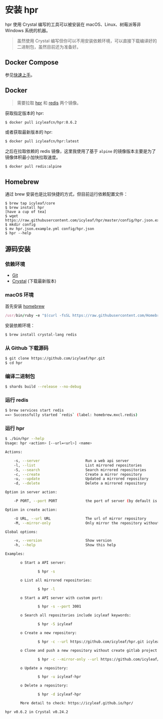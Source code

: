 # 安装 hpr

hpr 使用 Crystal 编写的工具可以被安装在 macOS、Linux、树莓派等非 Windows 系统的机器。

> 虽然使用 Crystal 编写但你可以不用安装依赖环境，可以直接下载编译好的二进制包，虽然目前还为准备好。

## Docker Compose

参见[快速上手](quickstart.md)。

## Docker

> 需要拉取 [hpr](https://hub.docker.com/r/icyleafcn/hpr) 和 [redis](https://hub.docker.com/_/redis) 两个镜像。

获取指定版本的 hpr:

```bash
$ docker pull icyleafcn/hpr:0.6.2
```

或者获取最新版本的 hpr:

```bash
$ docker pull icyleafcn/hpr:latest
```

之后在拉取依赖的 redis 镜像，这里我使用了基于 `alpine` 的镜像版本主要是为了镜像体积最小加快拉取速度。

```bash
$ docker pull redis:alpine
```

## Homebrew

通过 brew 安装也是比较快捷的方式，但目前运行依赖配置文件：

```
$ brew tap icyleaf/core
$ brew install hpr
[have a cup of tea]
$ wget https://raw.githubusercontent.com/icyleaf/hpr/master/config/hpr.json.example.yml
$ mkdir config
$ mv hpr.json.example.yml config/hpr.json
$ hpr --help
```

## 源码安装

### 依赖环境

- [Git](https://git-scm.com/)
- [Crystal](https://github.com/crystal-lang/crystal) (下载最新版本)

### macOS 环境

首先安装 [homebrew](http://brew.sh/)

```ruby
/usr/bin/ruby -e "$(curl -fsSL https://raw.githubusercontent.com/Homebrew/install/master/install)"
```

安装依赖环境：

```bash
$ brew install crystal-lang redis
```

### 从 Github 下载源码

```bash
$ git clone https://github.com/icyleaf/hpr.git
$ cd hpr
```

### 编译二进制包

```bash
$ shards build --release --no-debug
```

### 运行 redis

```bash
$ brew services start redis
==> Successfully started `redis` (label: homebrew.mxcl.redis)
```

### 运行 hpr

```bash
$ ./bin/hpr --help
Usage: hpr <action> [--url=<url>] <name>

Actions:

    -s, --server                     Run a web api server
    -l, --list                       List mirrored repositories
    -S, --search                     Search mirrored repositories
    -c, --create                     Create a mirror repository
    -u, --update                     Updated a mirrored repository
    -d, --delete                     Delete a mirrored repository

Option in server action:

    -P PORT, --port PORT             the port of server (by default is 8848)

Option in create action:

    -U URL, --url URL                The url of mirror repository
    -M, --mirror-only                Only mirror the repository without clone in create action

Global options:

    -v, --version                    Show version
    -h, --help                       Show this help

Examples:

       o Start a API server:

               $ hpr -s

       o List all mirrored repositories:

               $ hpr -l

       o Start a API server with custom port:

               $ hpr -s --port 3001

       o Search all repositories include icyleaf keywords:

               $ hpr -S icyleaf

       o Create a new repository:

               $ hpr -c --url https://github.com/icyleaf/hpr.git icyleaf-hpr

       o Clone and push a new repository without create gitlab project:

               $ hpr -c --mirror-only --url https://github.com/icyleaf/hpr.git icyleaf-hpr

       o Update a repository:

               $ hpr -u icyleaf-hpr

       o Delete a repository:

               $ hpr -d icyleaf-hpr

       More detail to check: https://icyleaf.github.io/hpr/

hpr v0.6.2 in Crystal v0.24.2
```
